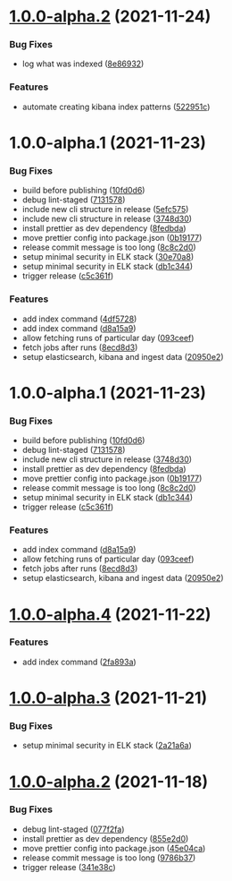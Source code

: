 # [1.0.0-alpha.2](https://github.com/teleivo/github-action-metrics/compare/v1.0.0-alpha.1...v1.0.0-alpha.2) (2021-11-24)

### Bug Fixes

- log what was indexed ([8e86932](https://github.com/teleivo/github-action-metrics/commit/8e86932665df4dd6947cd0a6f286f798b2fb725a))

### Features

- automate creating kibana index patterns ([522951c](https://github.com/teleivo/github-action-metrics/commit/522951cd6da535040609c4e4be1092ab252ca133))

# 1.0.0-alpha.1 (2021-11-23)

### Bug Fixes

- build before publishing ([10fd0d6](https://github.com/teleivo/github-action-metrics/commit/10fd0d65f714507c2c6ef0f0fff26c153aaadfce))
- debug lint-staged ([7131578](https://github.com/teleivo/github-action-metrics/commit/71315785adf8e8b6fd2ce39cac0d7b32ba364bf5))
- include new cli structure in release ([5efc575](https://github.com/teleivo/github-action-metrics/commit/5efc57534d320a4a0f83d13e3238ec750073d6db))
- include new cli structure in release ([3748d30](https://github.com/teleivo/github-action-metrics/commit/3748d30212458ea48b322ab3224a9386d85d7633))
- install prettier as dev dependency ([8fedbda](https://github.com/teleivo/github-action-metrics/commit/8fedbda22ec0ebcc6dd927c24e17bbe17f38dd37))
- move prettier config into package.json ([0b19177](https://github.com/teleivo/github-action-metrics/commit/0b19177148a4a922ff7a1244abd675c068c3bd9b))
- release commit message is too long ([8c8c2d0](https://github.com/teleivo/github-action-metrics/commit/8c8c2d0cefa807698eeec0e7eab20ebf392b5535))
- setup minimal security in ELK stack ([30e70a8](https://github.com/teleivo/github-action-metrics/commit/30e70a8e0b1cf135c808653059751b4fb65117ff))
- setup minimal security in ELK stack ([db1c344](https://github.com/teleivo/github-action-metrics/commit/db1c3440fb8a86c11b47d657fe2b04e0432b7d22))
- trigger release ([c5c361f](https://github.com/teleivo/github-action-metrics/commit/c5c361f35064d03f61bc98c18c8be1bb6502f75e))

### Features

- add index command ([4df5728](https://github.com/teleivo/github-action-metrics/commit/4df5728e14405c3222dc4de822bbf18126128479))
- add index command ([d8a15a9](https://github.com/teleivo/github-action-metrics/commit/d8a15a90df0cfe7b011f99ed57b96b8539187159))
- allow fetching runs of particular day ([093ceef](https://github.com/teleivo/github-action-metrics/commit/093ceef9a62008ea83f75b1e15aad87fff98c7ad))
- fetch jobs after runs ([8ecd8d3](https://github.com/teleivo/github-action-metrics/commit/8ecd8d3a74f84fc5039efc8823a521bf4bb6af93))
- setup elasticsearch, kibana and ingest data ([20950e2](https://github.com/teleivo/github-action-metrics/commit/20950e27ebf4942fc6145ea53aadd8279e594d79))

# 1.0.0-alpha.1 (2021-11-23)

### Bug Fixes

- build before publishing ([10fd0d6](https://github.com/teleivo/github-action-metrics/commit/10fd0d65f714507c2c6ef0f0fff26c153aaadfce))
- debug lint-staged ([7131578](https://github.com/teleivo/github-action-metrics/commit/71315785adf8e8b6fd2ce39cac0d7b32ba364bf5))
- include new cli structure in release ([3748d30](https://github.com/teleivo/github-action-metrics/commit/3748d30212458ea48b322ab3224a9386d85d7633))
- install prettier as dev dependency ([8fedbda](https://github.com/teleivo/github-action-metrics/commit/8fedbda22ec0ebcc6dd927c24e17bbe17f38dd37))
- move prettier config into package.json ([0b19177](https://github.com/teleivo/github-action-metrics/commit/0b19177148a4a922ff7a1244abd675c068c3bd9b))
- release commit message is too long ([8c8c2d0](https://github.com/teleivo/github-action-metrics/commit/8c8c2d0cefa807698eeec0e7eab20ebf392b5535))
- setup minimal security in ELK stack ([db1c344](https://github.com/teleivo/github-action-metrics/commit/db1c3440fb8a86c11b47d657fe2b04e0432b7d22))
- trigger release ([c5c361f](https://github.com/teleivo/github-action-metrics/commit/c5c361f35064d03f61bc98c18c8be1bb6502f75e))

### Features

- add index command ([d8a15a9](https://github.com/teleivo/github-action-metrics/commit/d8a15a90df0cfe7b011f99ed57b96b8539187159))
- allow fetching runs of particular day ([093ceef](https://github.com/teleivo/github-action-metrics/commit/093ceef9a62008ea83f75b1e15aad87fff98c7ad))
- fetch jobs after runs ([8ecd8d3](https://github.com/teleivo/github-action-metrics/commit/8ecd8d3a74f84fc5039efc8823a521bf4bb6af93))
- setup elasticsearch, kibana and ingest data ([20950e2](https://github.com/teleivo/github-action-metrics/commit/20950e27ebf4942fc6145ea53aadd8279e594d79))

# [1.0.0-alpha.4](https://github.com/teleivo/github-action-metrics/compare/v1.0.0-alpha.3...v1.0.0-alpha.4) (2021-11-22)

### Features

- add index command ([2fa893a](https://github.com/teleivo/github-action-metrics/commit/2fa893a9c48180d144ae1c23ec4757e8a50cdc12))

# [1.0.0-alpha.3](https://github.com/teleivo/github-action-metrics/compare/v1.0.0-alpha.2...v1.0.0-alpha.3) (2021-11-21)

### Bug Fixes

- setup minimal security in ELK stack ([2a21a6a](https://github.com/teleivo/github-action-metrics/commit/2a21a6a9f175c30945c6b16c1fd16a6e7b646773))

# [1.0.0-alpha.2](https://github.com/teleivo/github-action-metrics/compare/v1.0.0-alpha.1...v1.0.0-alpha.2) (2021-11-18)

### Bug Fixes

- debug lint-staged ([077f2fa](https://github.com/teleivo/github-action-metrics/commit/077f2fae5f2a6634030ff220a4bdbe4db594c345))
- install prettier as dev dependency ([855e2d0](https://github.com/teleivo/github-action-metrics/commit/855e2d0840592636f2f27f9526f85fe79a238255))
- move prettier config into package.json ([45e04ca](https://github.com/teleivo/github-action-metrics/commit/45e04ca75eaa4350ac98eac26ac489cebd845412))
- release commit message is too long ([9786b37](https://github.com/teleivo/github-action-metrics/commit/9786b37efc46257efff70e77b68e44314b643d77))
- trigger release ([341e38c](https://github.com/teleivo/github-action-metrics/commit/341e38cd923c8efbc8dfad60a30a3baa0d34a5e2))
